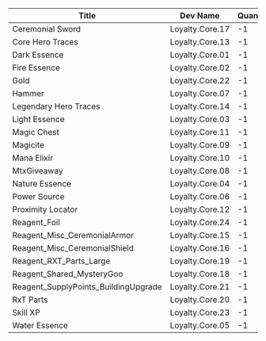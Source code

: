 | Title | Dev Name | Quantity | Currency |  Price |
| ----- | -------- | -------- | -------- |  ----- |
| Ceremonial Sword | Loyalty.Core.17 | -1 | Reagent_Loyalty | 2 |
| Core Hero Traces | Loyalty.Core.13 | -1 | Reagent_Loyalty | 1 |
| Dark Essence | Loyalty.Core.01 | -1 | Reagent_Loyalty | 1 |
| Fire Essence | Loyalty.Core.02 | -1 | Reagent_Loyalty | 1 |
| Gold | Loyalty.Core.22 | -1 | Reagent_Loyalty | 1 |
| Hammer | Loyalty.Core.07 | -1 | Reagent_Loyalty | 1 |
| Legendary Hero Traces | Loyalty.Core.14 | -1 | Reagent_Loyalty | 3 |
| Light Essence | Loyalty.Core.03 | -1 | Reagent_Loyalty | 1 |
| Magic Chest | Loyalty.Core.11 | -1 | Reagent_Loyalty | 5 |
| Magicite | Loyalty.Core.09 | -1 | Reagent_Loyalty | 1 |
| Mana Elixir | Loyalty.Core.10 | -1 | Reagent_Loyalty | 1 |
| MtxGiveaway | Loyalty.Core.08 | -1 | Reagent_Loyalty | 1 |
| Nature Essence | Loyalty.Core.04 | -1 | Reagent_Loyalty | 1 |
| Power Source | Loyalty.Core.06 | -1 | Reagent_Loyalty | 1 |
| Proximity Locator | Loyalty.Core.12 | -1 | Reagent_Loyalty | 3 |
| Reagent_Foil | Loyalty.Core.24 | -1 | Reagent_Loyalty | 1 |
| Reagent_Misc_CeremonialArmor | Loyalty.Core.15 | -1 | Reagent_Loyalty | 25 |
| Reagent_Misc_CeremonialShield | Loyalty.Core.16 | -1 | Reagent_Loyalty | 7 |
| Reagent_RXT_Parts_Large | Loyalty.Core.19 | -1 | Reagent_Loyalty | 10 |
| Reagent_Shared_MysteryGoo | Loyalty.Core.18 | -1 | Reagent_Loyalty | 15 |
| Reagent_SupplyPoints_BuildingUpgrade | Loyalty.Core.21 | -1 | Reagent_Loyalty | 1 |
| RxT Parts | Loyalty.Core.20 | -1 | Reagent_Loyalty | 1 |
| Skill XP | Loyalty.Core.23 | -1 | Reagent_Loyalty | 1 |
| Water Essence | Loyalty.Core.05 | -1 | Reagent_Loyalty | 1 |
